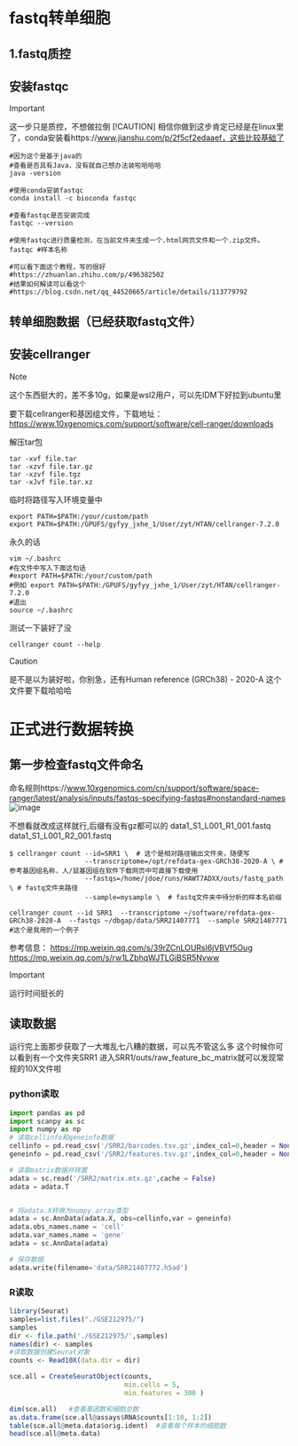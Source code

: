 # fastq转单细胞
## 1.fastq质控

## 安装fastqc
> [!IMPORTANT]
> 这一步只是质控，不想做拉倒
> [!CAUTION]
> 相信你做到这步肯定已经是在linux里了，conda安装看https://www.jianshu.com/p/2f5cf2edaaef，这些比较基础了
``` Shell
#因为这个是基于java的
#查看是否具有Java，没有就自己想办法装啦哈哈哈
java -version

#使用conda安装fastqc
conda install -c bioconda fastqc

#查看fastqc是否安装完成
fastqc --version

#使用fastqc进行质量检测，在当前文件夹生成一个.html网页文件和一个.zip文件。
fastqc #样本名称

#可以看下面这个教程，写的很好
#https://zhuanlan.zhihu.com/p/496382502
#结果如何解读可以看这个
#https://blog.csdn.net/qq_44520665/article/details/113779792
```


## 转单细胞数据（已经获取fastq文件）
## 安装cellranger
> [!NOTE]
> 这个东西挺大的，差不多10g，如果是wsl2用户，可以先IDM下好拉到ubuntu里

要下载cellranger和基因组文件，下载地址：
https://www.10xgenomics.com/support/software/cell-ranger/downloads

解压tar包
``` Shell
tar -xvf file.tar
tar -xzvf file.tar.gz
tar -xzvf file.tgz
tar -xJvf file.tar.xz
```

临时将路径写入环境变量中
``` Shell
export PATH=$PATH:/your/custom/path
export PATH=$PATH:/GPUFS/gyfyy_jxhe_1/User/zyt/HTAN/cellranger-7.2.0
```
永久的话
```
vim ~/.bashrc
#在文件中写入下面这句话
#export PATH=$PATH:/your/custom/path
#例如 export PATH=$PATH:/GPUFS/gyfyy_jxhe_1/User/zyt/HTAN/cellranger-7.2.0
#退出
source ~/.bashrc
```

测试一下装好了没
``` Shell
cellranger count --help
```
> [!CAUTION]
> 是不是以为装好啦，你别急，还有Human reference (GRCh38) - 2020-A 这个文件要下载哈哈哈


# 正式进行数据转换
## 第一步检查fastq文件命名
命名规则https://www.10xgenomics.com/cn/support/software/space-ranger/latest/analysis/inputs/fastqs-specifying-fastqs#nonstandard-names
![image](https://github.com/Lin-zikai/dbgap/assets/90697590/e0be2f0f-c870-4e97-b68b-b87daf1c057b)

不想看就改成这样就行,后缀有没有gz都可以的
data1_S1_L001_R1_001.fastq
data1_S1_L001_R2_001.fastq
``` Shell
$ cellranger count --id=SRR1 \  # 这个是相对路径输出文件夹，随便写
                   --transcriptome=/opt/refdata-gex-GRCh38-2020-A \ # 参考基因组名称，人/鼠基因组在软件下载网页中可直接下载使用
                   --fastqs=/home/jdoe/runs/HAWT7ADXX/outs/fastq_path \ # fastq文件夹路径
                   --sample=mysample \  # fastq文件夹中待分析的样本名前缀

cellranger count --id SRR1  --transcriptome ~/software/refdata-gex-GRCh38-2020-A  --fastqs ~/dbgap/data/SRR21407771  --sample SRR21407771  #这个是我用的一个例子
```
参考信息：
https://mp.weixin.qq.com/s/39rZCnLOURsl6jVBVf5Oug
https://mp.weixin.qq.com/s/rw1LZbhqWJTLGiBSR5Nvww
> [!IMPORTANT]
> 运行时间挺长的

## 读取数据
运行完上面那步获取了一大堆乱七八糟的数据，可以先不管这么多
这个时候你可以看到有一个文件夹SRR1
进入SRR1/outs/raw_feature_bc_matrix就可以发现常规的10X文件啦
### python读取

``` python
import pandas as pd
import scanpy as sc
import numpy as np
# 读取cellinfo和geneinfo数据
cellinfo = pd.read_csv('/SRR2/barcodes.tsv.gz',index_col=0,header = None)
geneinfo = pd.read_csv('/SRR2/features.tsv.gz',index_col=0,header = None)

# 读取matrix数据并转置
adata = sc.read('/SRR2/matrix.mtx.gz',cache = False)
adata = adata.T


# 将adata.X转换为numpy.array类型
adata = sc.AnnData(adata.X, obs=cellinfo,var = geneinfo)
adata.obs_names.name = 'cell'
adata.var_names.name = 'gene'
adata = sc.AnnData(adata)

# 保存数据
adata.write(filename='data/SRR21407772.h5ad')
```
### R读取
``` R
library(Seurat)
samples=list.files("./GSE212975/")
samples
dir <- file.path('./GSE212975/',samples)
names(dir) <- samples
#读取数据创建Seurat对象
counts <- Read10X(data.dir = dir)

sce.all = CreateSeuratObject(counts,
                             min.cells = 5,
                             min.features = 300 )

dim(sce.all)   #查看基因数和细胞总数
as.data.frame(sce.all@assays$RNA$counts[1:10, 1:2])
table(sce.all@meta.data$orig.ident)  #查看每个样本的细胞数
head(sce.all@meta.data)

```






